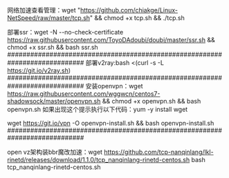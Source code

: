 网络加速查看管理：wget "https://github.com/chiakge/Linux-NetSpeed/raw/master/tcp.sh" && chmod +x tcp.sh && ./tcp.sh

部署ssr：wget -N --no-check-certificate https://raw.githubusercontent.com/ToyoDAdoubi/doubi/master/ssr.sh && chmod +x ssr.sh && bash ssr.sh
############################################################################
部署v2ray:bash <(curl -s -L https://git.io/v2ray.sh)
############################################################################
安装openvpn：wget https://raw.githubusercontent.com/wggwcn/centos7-shadowsock/master/openvpn.sh && chmod +x openvpn.sh && bash openvpn.sh
如果出现这个提示执行以下代码：yum -y install wget

wget https://git.io/vpn -O openvpn-install.sh && bash openvpn-install.sh
############################################################################


 open vz架构装bbr魔改加速：wget https://github.com/tcp-nanqinlang/lkl-rinetd/releases/download/1.1.0/tcp_nanqinlang-rinetd-centos.sh
bash tcp_nanqinlang-rinetd-centos.sh

